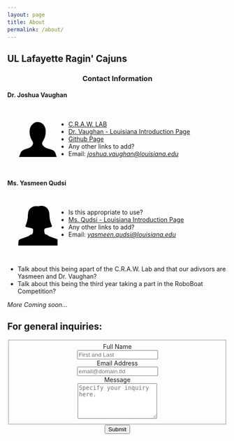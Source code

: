 ```yaml
---
layout: page
title: About
permalink: /about/
---
```



## UL Lafayette Ragin' Cajuns


  <h3 style="text-align:center;"> Contact Information </h3>

  <h4 style="text-align:left;"><b>Dr. Joshua Vaughan</b></h4>

  <div style="float:left; padding:25px; margin-left:0px;"><img src="images/Headshots/DocJV_Headshot.jpg" title="DocJV_Headshot" width="90px" /></div>

<br />

  - [C.R.A.W. LAB](https://userweb.ucs.louisiana.edu/~jev9637/)
  - [Dr. Vaughan - Louisiana Introduction Page](https://mechanical.louisiana.edu/node/155)
  - [Github Page](https://github.com/DocVaughan)
  - Any other links to add?
  - Email: *joshua.vaughan@louisiana.edu*

<br />

  <h4 style="text-align:left;"><b>Ms. Yasmeen Qudsi</b></h4>

  <div style="float:left; padding:25px; margin-left:0px;"><img src="images/Headshots/Yasmeen_Headshot.jpg" title="Yasmeen_Headshot" width="90px" /></div>

<br />

  - Is this appropriate to use?
  - [Ms. Qudsi - Louisiana Introduction Page](https://mechanical.louisiana.edu/node/163)
  - Any other links to add?
  - Email: *yasmeen.qudsi@louisiana.edu*

<br />
<br />

- Talk about this being apart of the C.R.A.W. Lab and that our adivsors are Yasmeen and Dr. Vaughan?
- Talk about this being the third year taking a part in the RoboBoat Competition?

*More Coming soon...*

## **For general inquiries:**
<!-- modify this form HTML and place wherever you want your form -->

<center>
<form id="fs-frm" name="simple-contact-form" accept-charset="utf-8" action="https://formspree.io/f/mjvjkqrw" method="post">
  <fieldset id="fs-frm-inputs">
    <label for="full-name">Full Name</label> <br />
    <input type="text" name="name" id="full-name" placeholder="First and Last" required=""> <br />
    <label for="email-address">Email Address</label> <br />
    <input type="email" name="_replyto" id="email-address" placeholder="email@domain.tld" required=""> <br />
    <label for="message">Message</label> <br />
    <textarea rows="5" name="message" id="message" placeholder="Specify your inquiry here." required=""></textarea> <br />
    <input type="hidden" name="_subject" id="email-subject" value="Contact Form Submission">
  </fieldset>
  <input type="submit" value="Submit">
</form>
<center>


